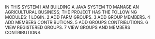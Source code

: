 IN THIS SYSTEM I AM BUILDING A JAVA SYSTEM TO MANAGE AN AGRICULTURAL BUSINESS;
THE PROJECT HAS THE FOLLOWING MODULES:
1 LOGIN.
2 ADD FARM GROUPS.
3 ADD GROUP MEMBERS.
4 ADD MEMBERS CONTRIBUTIONS.
5 ADD GROUPS CONTRIBUTIONS.
6 VIEW REGISTERED GROUPS.
7 VIEW GROUPS AND MEMBERS CONTRIBUTIONS. 
